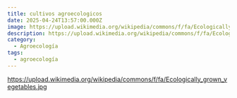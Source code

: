 ```yaml
---
title: cultivos agroecologicos
date: 2025-04-24T13:57:00.000Z
image: https://upload.wikimedia.org/wikipedia/commons/f/fa/Ecologically_grown_vegetables.jpg
description: https://upload.wikimedia.org/wikipedia/commons/f/fa/Ecologically_grown_vegetables.jpg
category:
  - Agroecología
tags:
  - agroecología
---
```

https://upload.wikimedia.org/wikipedia/commons/f/fa/Ecologically_grown_vegetables.jpg
